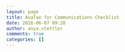 ```yaml
---
layout: page
title: AvaTax for Communications Checklist
date: 2016-06-07 09:28
author: anya.stettler
comments: true
categories: []
---
```


